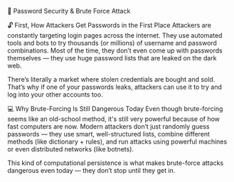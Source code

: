 🔐 Password Security & Brute Force Attack 

🔓 First, How Attackers Get Passwords in the First Place
Attackers are constantly targeting login pages across the internet. They use automated tools and bots to try thousands (or millions) of username and password combinations. Most of the time, they don’t even come up with passwords themselves — they use huge password lists that are leaked on the dark web.

There’s literally a market where stolen credentials are bought and sold. That’s why if one of your passwords leaks, attackers can use it to try and log into your other accounts too.


💻 Why Brute-Forcing Is Still Dangerous Today
Even though brute-forcing seems like an old-school method, it's still very powerful because of how fast computers are now. Modern attackers don’t just randomly guess passwords — they use smart, well-structured lists, combine different methods (like dictionary + rules), and run attacks using powerful machines or even distributed networks (like botnets).

This kind of computational persistence is what makes brute-force attacks dangerous even today — they don’t stop until they get in.


 
